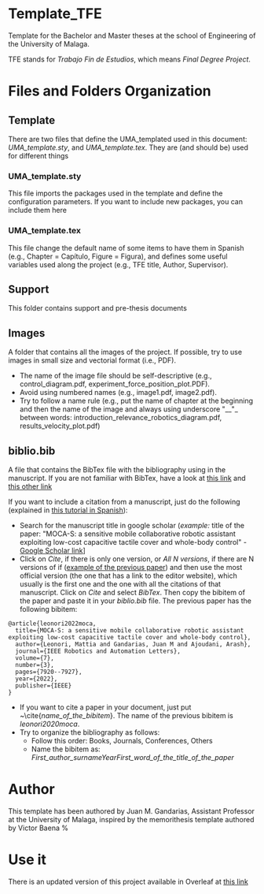 # Template_TFE
Template for the Bachelor and Master theses at the school of Engineering of the University of Malaga. 

TFE stands for *Trabajo Fin de Estudios*, which means *Final Degree Project*.

# Files and Folders Organization

## Template
There are two files that define the UMA_templated used in this document: *UMA_template.sty*, and *UMA_template.tex*. They are (and should be) used for different things

### UMA_template.sty
This file imports the packages used in the template and define the configuration parameters. If you want to include new packages, you can include them here

### UMA_template.tex
This file change the default name of some items to have them in Spanish (e.g., Chapter = Capítulo, Figure = Figura), and defines some useful variables used along the project (e.g., TFE title, Author, Supervisor).

## Support
This folder contains support and pre-thesis documents

## Images
A folder that contains all the images of the project. If possible, try to use images in small size and vectorial format (i.e., PDF).

- The name of the image file should be self-descriptive (e.g., control_diagram.pdf, experiment_force_position_plot.PDF).
- Avoid using numbered names (e.g., image1.pdf, image2.pdf).
- Try to follow a name rule (e.g., put the name of chapter at the beginning and then the name of the image and always using underscore "__"_ between words: introduction_relevance_robotics_diagram.pdf, results_velocity_plot.pdf)

## biblio.bib
A file that contains the BibTex file with the bibliography using in the manuscript. If you are not familiar with BibTex, have a look at [this link](https://www.overleaf.com/learn/latex/Questions/How_to_include_a_bibliography_using_bibtex) and [this other link](https://www.overleaf.com/learn/latex/Bibliography_management_with_bibtex)

If you want to include a citation from a manuscript, just do the following (explained in [this tutorial in Spanish](https://github.com/jmgandarias/tutorial_latex)):
- Search for the manuscript title in google scholar (*example:* title of the paper: "MOCA-S: a sensitive mobile collaborative robotic assistant exploiting low-cost capacitive tactile cover and whole-body control" - [Google Scholar link](https://scholar.google.com/scholar?hl=en&as_sdt=0%2C5&q=MOCA-S%3A+a+sensitive+mobile+collaborative+robotic+assistant+exploiting+low-cost+capacitive+tactile+cover+and+whole-body+control&btnG=)]
- Click on *Cite*, if there is only one version, or *All N versions*, if there are N versions of if ([example of the previous paper](https://scholar.google.com/scholar?cluster=17878571624567848652&hl=en&as_sdt=0,5)) and then use the most official version (the one that has a link to the editor website), which usually is the first one and the one with all the citations of that manuscript. Click on *Cite* and select *BibTex*. Then copy the bibitem of the paper and paste it in your *biblio.bib* file.
The previous paper has the following bibitem:
```
@article{leonori2022moca,
  title={MOCA-S: a sensitive mobile collaborative robotic assistant exploiting low-cost capacitive tactile cover and whole-body control},
  author={Leonori, Mattia and Gandarias, Juan M and Ajoudani, Arash},
  journal={IEEE Robotics and Automation Letters},
  volume={7},
  number={3},
  pages={7920--7927},
  year={2022},
  publisher={IEEE}
}
```
- If you want to cite a paper in your document, just put ~\cite{*name_of_the_bibitem*}. The name of the previous bibitem is *leonori2020moca*.
- Try to organize the bibliography as follows:
    - Follow this order: Books, Journals, Conferences, Others
    - Name the bibitem as: *First_author_surnameYearFirst_word_of_the_title_of_the_paper*


# Author
This template has been authored by Juan M. Gandarias, Assistant Professor at the University of Malaga, inspired by the memorithesis template authored by Victor Baena
%

# Use it
There is an updated version of this project available in Overleaf at [this link](https://www.overleaf.com/read/hzprjsxdxczd#9b4fce)